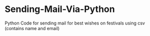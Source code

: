 # Sending-Mail-Via-Python
Python Code for sending mail for best wishes on festivals using csv (contains name and email)
